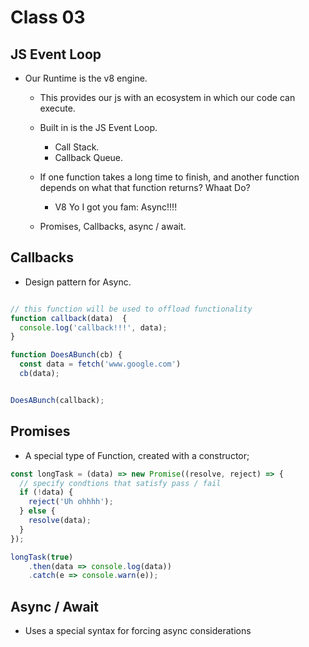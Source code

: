 # Class 03

## JS Event Loop

- Our Runtime is the v8 engine.
    - This provides our js with an ecosystem in which our code can execute.
    - Built in is the JS Event Loop.
        - Call Stack.
        - Callback Queue.
    - If one function takes a long time to finish, and another function depends
        on what that function returns?  Whaat Do?
      - V8 Yo I got you fam: Async!!!!
      
    - Promises, Callbacks, async / await.  
    
## Callbacks
- Design pattern for Async.   

```js

// this function will be used to offload functionality
function callback(data)  {
  console.log('callback!!!', data);
}

function DoesABunch(cb) {
  const data = fetch('www.google.com')
  cb(data);


DoesABunch(callback);

```

## Promises

- A special type of Function, created with a constructor;

```js
const longTask = (data) => new Promise((resolve, reject) => {
  // specify condtions that satisfy pass / fail
  if (!data) {
    reject('Uh ohhhh');
  } else {
    resolve(data);
  }
});

longTask(true)
    .then(data => console.log(data))
    .catch(e => console.warn(e));
```

## Async / Await

- Uses a special syntax for forcing async considerations


